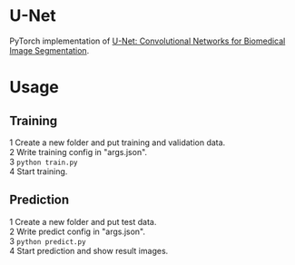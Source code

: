 # U-Net

PyTorch implementation of 
[U-Net: Convolutional Networks for Biomedical Image Segmentation](https://arxiv.org/pdf/1505.04597.pdf).

# Usage
## Training
1 Create a new folder and put training and validation data.  
2 Write training config in "args.json".  
3 `python train.py`  
4 Start training.

## Prediction
1 Create a new folder and put test data.  
2 Write predict config in "args.json".  
3 `python predict.py`  
4 Start prediction and show result images.